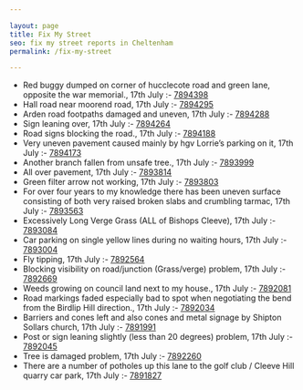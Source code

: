 ```yaml
---

layout: page
title: Fix My Street
seo: fix my street reports in Cheltenham
permalink: /fix-my-street

---
```


<!-- fix_marker starts -->

- Red buggy dumped on corner of hucclecote road and green lane, opposite the war memorial., 17th July :- [7894398](https://www.fixmystreet.com/report/7894398)
- Hall road near moorend road, 17th July :- [7894295](https://www.fixmystreet.com/report/7894295)
- Arden road footpaths damaged and uneven, 17th July :- [7894288](https://www.fixmystreet.com/report/7894288)
- Sign leaning over, 17th July :- [7894264](https://www.fixmystreet.com/report/7894264)
- Road signs blocking the road., 17th July :- [7894188](https://www.fixmystreet.com/report/7894188)
- Very uneven pavement caused mainly by hgv Lorrie’s parking on it, 17th July :- [7894173](https://www.fixmystreet.com/report/7894173)
- Another branch fallen from unsafe tree., 17th July :- [7893999](https://www.fixmystreet.com/report/7893999)
- All over pavement, 17th July :- [7893814](https://www.fixmystreet.com/report/7893814)
- Green filter arrow not working, 17th July :- [7893803](https://www.fixmystreet.com/report/7893803)
- For over four years to my knowledge there has been uneven surface consisting of both very raised broken slabs and crumbling tarmac, 17th July :- [7893563](https://www.fixmystreet.com/report/7893563)
- Excessively Long Verge Grass (ALL of Bishops Cleeve), 17th July :- [7893084](https://www.fixmystreet.com/report/7893084)
- Car parking on single yellow lines during no waiting hours, 17th July :- [7893004](https://www.fixmystreet.com/report/7893004)
- Fly tipping, 17th July :- [7892564](https://www.fixmystreet.com/report/7892564)
- Blocking visibility on road/junction (Grass/verge) problem, 17th July :- [7892669](https://www.fixmystreet.com/report/7892669)
- Weeds growing on council land next to my house., 17th July :- [7892081](https://www.fixmystreet.com/report/7892081)
- Road markings faded especially bad to spot when negotiating the bend from the Birdlip Hill direction., 17th July :- [7892034](https://www.fixmystreet.com/report/7892034)
- Barriers and cones left and also cones and metal signage by Shipton Sollars church, 17th July :- [7891991](https://www.fixmystreet.com/report/7891991)
- Post or sign leaning slightly (less than 20 degrees) problem, 17th July :- [7892045](https://www.fixmystreet.com/report/7892045)
- Tree is damaged problem, 17th July :- [7892260](https://www.fixmystreet.com/report/7892260)
- There are a number of potholes up this lane to the golf club / Cleeve Hill quarry car park, 17th July :- [7891827](https://www.fixmystreet.com/report/7891827)

<!-- fix_marker ends -->